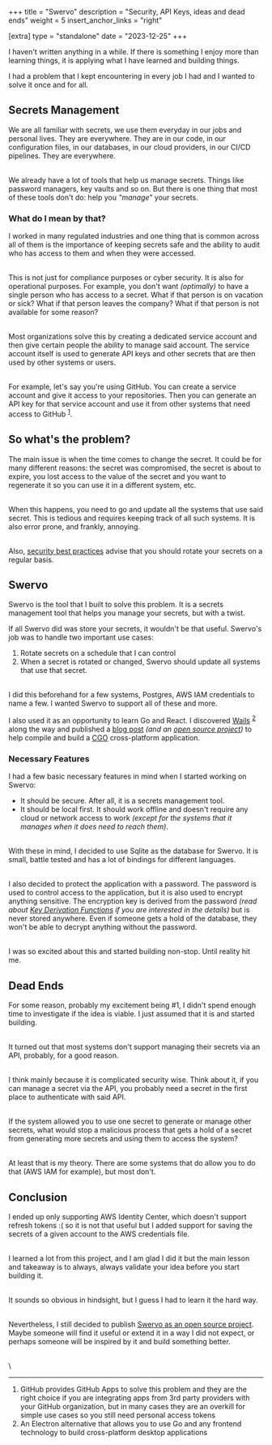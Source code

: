 +++
title = "Swervo"
description = "Security, API Keys, ideas and dead ends"
weight = 5
insert_anchor_links = "right"

[extra]
type = "standalone"
date = "2023-12-25"
+++

I haven't written anything in a while. If there is something I enjoy more than learning things, it is applying what I have learned and building things.

I had a problem that I kept encountering in every job I had and I wanted to solve it once and for all.

## Secrets Management

We are all familiar with secrets, we use them everyday in our jobs and personal lives. They are everywhere. They are in our code, in our configuration files, in our databases, in our cloud providers, in our CI/CD pipelines. They are everywhere.

\
We already have a lot of tools that help us manage secrets. Things like password managers, key vaults and so on. But there is one thing that most of these tools don't do: help you _"manage"_ your secrets.

### What do I mean by that?

I worked in many regulated industries and one thing that is common across all of them is the importance of keeping secrets safe and the ability to audit who has access to them and when they were accessed.

\
This is not just for compliance purposes or cyber security. It is also for operational purposes. For example, you don't want _(optimally)_ to have a single person who has access to a secret. What if that person is on vacation or sick? What if that person leaves the company? What if that person is not available for some reason?

\
Most organizations solve this by creating a dedicated service account and then give certain people the ability to manage said account. The service account itself is used to generate API keys and other secrets that are then used by other systems or users.

\
For example, let's say you're using GitHub. You can create a service account and give it access to your repositories. Then you can generate an API key for that service account and use it from other systems that need access to GitHub <sup><a href="#github_apps">1</a></sup>.

## So what's the problem?

The main issue is when the time comes to change the secret. It could be for many different reasons: the secret was compromised, the secret is about to expire, you lost access to the value of the secret and you want to regenerate it so you can use it in a different system, etc.

\
When this happens, you need to go and update all the systems that use said secret. This is tedious and requires keeping track of all such systems. It is also error prone, and frankly, annoying.

\
Also, [security best practices](https://cheatsheetseries.owasp.org/cheatsheets/Secrets_Management_Cheat_Sheet.html#272-rotation) advise that you should rotate your secrets on a regular basis.

## Swervo

Swervo is the tool that I built to solve this problem. It is a secrets management tool that helps you manage your secrets, but with a twist.

If all Swervo did was store your secrets, it wouldn't be that useful. Swervo's job was to handle two important use cases:

1. Rotate secrets on a schedule that I can control
2. When a secret is rotated or changed, Swervo should update all systems that use that secret.

\
I did this beforehand for a few systems, Postgres, AWS IAM credentials to name a few. I wanted Swervo to support all of these and more.

I also used it as an opportunity to learn Go and React. I discovered [Wails](https://wails.io/) <sup><a href="#wails">2</a></sup> along the way and published a [blog post](@/cross-wails/_index.md) _(and an [open source project](https://github.com/abjrcode/cross-wails))_ to help compile and build a [CGO](https://go.dev/blog/cgo) cross-platform application.

### Necessary Features

I had a few basic necessary features in mind when I started working on Swervo:

- It should be secure. After all, it is a secrets management tool.
- It should be local first. It should work offline and doesn't require any cloud or network access to work _(except for the systems that it manages when it does need to reach them)_.

\
With these in mind, I decided to use Sqlite as the database for Swervo. It is small, battle tested and has a lot of bindings for different languages.

\
I also decided to protect the application with a password. The password is used to control access to the application, but it is also used to encrypt anything sensitive. The encryption key is derived from the password _(read about [Key Derivation Functions](https://en.wikipedia.org/wiki/Key_derivation_function) if you are interested in the details)_ but is never stored anywhere. Even if someone gets a hold of the database, they won't be able to decrypt anything without the password.

\
I was so excited about this and started building non-stop. Until reality hit me.

## Dead Ends

For some reason, probably my excitement being #1, I didn't spend enough time to investigate if the idea is viable. I just assumed that it is and started building.

\
It turned out that most systems don't support managing their secrets via an API, probably, for a good reason.

\
I think mainly because it is complicated security wise. Think about it, if you can manage a secret via the API, you probably need a secret in the first place to authenticate with said API.

\
If the system allowed you to use one secret to generate or manage other secrets, what would stop a malicious process that gets a hold of a secret from generating more secrets and using them to access the system?

\
At least that is my theory. There are some systems that do allow you to do that (AWS IAM for example), but most don't.

## Conclusion

I ended up only supporting AWS Identity Center, which doesn't support refresh tokens :( so it is not that useful but I added support for saving the secrets of a given account to the AWS credentials file.

\
I learned a lot from this project, and I am glad I did it but the main lesson and takeaway is to always, always validate your idea before you start building it.

\
It sounds so obvious in hindsight, but I guess I had to learn it the hard way.

\
Nevertheless, I still decided to publish [Swervo as an open source project](https://github.com/abjrcode/swervo). Maybe someone will find it useful or extend it in a way I did not expect, or perhaps someone will be inspired by it and build something better.

\
\

---

<ol id="footnotes"> 
 <li id="github_apps">GitHub provides GitHub Apps to solve this problem and they are the right choice if you are integrating apps from 3rd party providers with your GitHub organization, but in many cases they are an overkill for simple use cases so you still need personal access tokens</li>
 <li id="wails">An Electron alternative that allows you to use Go and any frontend technology to build cross-platform desktop applications</li>
</ol>
